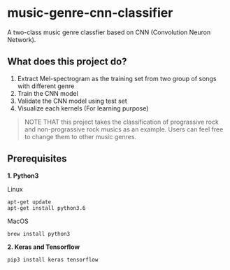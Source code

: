 # music-genre-cnn-classifier
A two-class music genre classfier based on CNN (Convolution Neuron Network). 


## What does this project do?
1. Extract Mel-spectrogram as the training set from two group of songs with different genre 
2. Train the CNN model
3. Validate the CNN model using test set
4. Visualize each kernels (For learning purpose)

> NOTE THAT this project takes the classification of prograssive rock and non-prograssive rock musics as an example. Users can feel free to change them to other music genres.

## Prerequisites

**1. Python3**

Linux
```
apt-get update
apt-get install python3.6
```

MacOS
```
brew install python3
```

**2. Keras and Tensorflow**
```
pip3 install keras tensorflow
```
